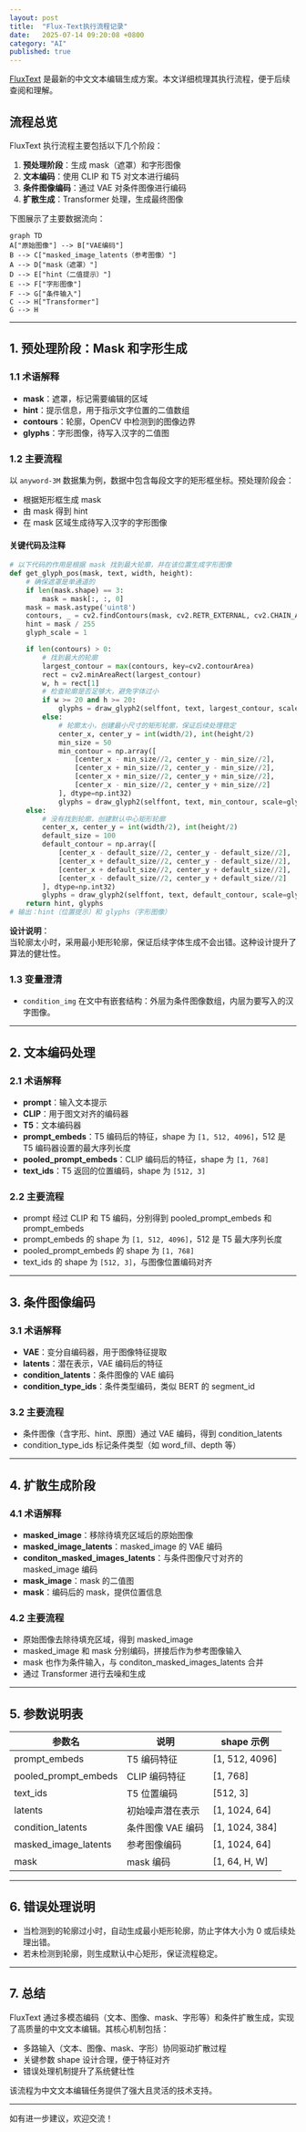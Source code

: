```yaml
---
layout: post
title:  "Flux-Text执行流程记录"
date:   2025-07-14 09:20:08 +0800
category: "AI"
published: true
---
```


[FluxText](https://arxiv.org/pdf/2505.03329) 是最新的中文文本编辑生成方案。本文详细梳理其执行流程，便于后续查阅和理解。

<!--more-->

## 流程总览

FluxText 执行流程主要包括以下几个阶段：

1. **预处理阶段**：生成 mask（遮罩）和字形图像
2. **文本编码**：使用 CLIP 和 T5 对文本进行编码
3. **条件图像编码**：通过 VAE 对条件图像进行编码
4. **扩散生成**：Transformer 处理，生成最终图像

下图展示了主要数据流向：

```mermaid
graph TD
A["原始图像"] --> B["VAE编码"]
B --> C["masked_image_latents（参考图像）"]
A --> D["mask（遮罩）"]
D --> E["hint（二值提示）"]
E --> F["字形图像"]
F --> G["条件输入"]
C --> H["Transformer"]
G --> H
```

---

## 1. 预处理阶段：Mask 和字形生成

### 1.1 术语解释

- **mask**：遮罩，标记需要编辑的区域
- **hint**：提示信息，用于指示文字位置的二值数组
- **contours**：轮廓，OpenCV 中检测到的图像边界
- **glyphs**：字形图像，待写入汉字的二值图

### 1.2 主要流程

以 `anyword-3M` 数据集为例，数据中包含每段文字的矩形框坐标。预处理阶段会：

- 根据矩形框生成 mask
- 由 mask 得到 hint
- 在 mask 区域生成待写入汉字的字形图像

#### 关键代码及注释

```python
# 以下代码的作用是根据 mask 找到最大轮廓，并在该位置生成字形图像
def get_glyph_pos(mask, text, width, height):
    # 确保遮罩是单通道的
    if len(mask.shape) == 3:
        mask = mask[:, :, 0]
    mask = mask.astype('uint8')
    contours, _ = cv2.findContours(mask, cv2.RETR_EXTERNAL, cv2.CHAIN_APPROX_SIMPLE)
    hint = mask / 255
    glyph_scale = 1

    if len(contours) > 0:
        # 找到最大的轮廓
        largest_contour = max(contours, key=cv2.contourArea)
        rect = cv2.minAreaRect(largest_contour)
        w, h = rect[1]
        # 检查轮廓是否足够大，避免字体过小
        if w >= 20 and h >= 20:
            glyphs = draw_glyph2(selffont, text, largest_contour, scale=glyph_scale, width=width, height=height)
        else:
            # 轮廓太小，创建最小尺寸的矩形轮廓，保证后续处理稳定
            center_x, center_y = int(width/2), int(height/2)
            min_size = 50
            min_contour = np.array([
                [center_x - min_size//2, center_y - min_size//2],
                [center_x + min_size//2, center_y - min_size//2],
                [center_x + min_size//2, center_y + min_size//2],
                [center_x - min_size//2, center_y + min_size//2]
            ], dtype=np.int32)
            glyphs = draw_glyph2(selffont, text, min_contour, scale=glyph_scale, width=width, height=height)
    else:
        # 没有找到轮廓，创建默认中心矩形轮廓
        center_x, center_y = int(width/2), int(height/2)
        default_size = 100
        default_contour = np.array([
            [center_x - default_size//2, center_y - default_size//2],
            [center_x + default_size//2, center_y - default_size//2],
            [center_x + default_size//2, center_y + default_size//2],
            [center_x - default_size//2, center_y + default_size//2]
        ], dtype=np.int32)
        glyphs = draw_glyph2(selffont, text, default_contour, scale=glyph_scale, width=width, height=height)
    return hint, glyphs
# 输出：hint（位置提示）和 glyphs（字形图像）
```

**设计说明**：  
当轮廓太小时，采用最小矩形轮廓，保证后续字体生成不会出错。这种设计提升了算法的健壮性。

### 1.3 变量澄清

- `condition_img` 在文中有嵌套结构：外层为条件图像数组，内层为要写入的汉字图像。

---

## 2. 文本编码处理

### 2.1 术语解释

- **prompt**：输入文本提示
- **CLIP**：用于图文对齐的编码器
- **T5**：文本编码器
- **prompt_embeds**：T5 编码后的特征，shape 为 `[1, 512, 4096]`，512 是 T5 编码器设置的最大序列长度
- **pooled_prompt_embeds**：CLIP 编码后的特征，shape 为 `[1, 768]`
- **text_ids**：T5 返回的位置编码，shape 为 `[512, 3]`

### 2.2 主要流程

- prompt 经过 CLIP 和 T5 编码，分别得到 pooled_prompt_embeds 和 prompt_embeds
- prompt_embeds 的 shape 为 `[1, 512, 4096]`，512 是 T5 最大序列长度
- pooled_prompt_embeds 的 shape 为 `[1, 768]`
- text_ids 的 shape 为 `[512, 3]`，与图像位置编码对齐

---

## 3. 条件图像编码

### 3.1 术语解释

- **VAE**：变分自编码器，用于图像特征提取
- **latents**：潜在表示，VAE 编码后的特征
- **condition_latents**：条件图像的 VAE 编码
- **condition_type_ids**：条件类型编码，类似 BERT 的 segment_id

### 3.2 主要流程

- 条件图像（含字形、hint、原图）通过 VAE 编码，得到 condition_latents
- condition_type_ids 标记条件类型（如 word_fill、depth 等）

---

## 4. 扩散生成阶段

### 4.1 术语解释

- **masked_image**：移除待填充区域后的原始图像
- **masked_image_latents**：masked_image 的 VAE 编码
- **conditon_masked_images_latents**：与条件图像尺寸对齐的 masked_image 编码
- **mask_image**：mask 的二值图
- **mask**：编码后的 mask，提供位置信息

### 4.2 主要流程

- 原始图像去除待填充区域，得到 masked_image
- masked_image 和 mask 分别编码，拼接后作为参考图像输入
- mask 也作为条件输入，与 conditon_masked_images_latents 合并
- 通过 Transformer 进行去噪和生成

---

## 5. 参数说明表

| 参数名                    | 说明                         | shape 示例           |
|--------------------------|------------------------------|---------------------|
| prompt_embeds            | T5 编码特征                  | [1, 512, 4096]      |
| pooled_prompt_embeds      | CLIP 编码特征                | [1, 768]            |
| text_ids                 | T5 位置编码                  | [512, 3]            |
| latents                  | 初始噪声潜在表示             | [1, 1024, 64]       |
| condition_latents        | 条件图像 VAE 编码            | [1, 1024, 384]      |
| masked_image_latents     | 参考图像编码                 | [1, 1024, 64]       |
| mask                     | mask 编码                    | [1, 64, H, W]       |

---

## 6. 错误处理说明

- 当检测到的轮廓过小时，自动生成最小矩形轮廓，防止字体大小为 0 或后续处理出错。
- 若未检测到轮廓，则生成默认中心矩形，保证流程稳定。

---

## 7. 总结

FluxText 通过多模态编码（文本、图像、mask、字形等）和条件扩散生成，实现了高质量的中文文本编辑。其核心机制包括：

- 多路输入（文本、图像、mask、字形）协同驱动扩散过程
- 关键参数 shape 设计合理，便于特征对齐
- 错误处理机制提升了系统健壮性

该流程为中文文本编辑任务提供了强大且灵活的技术支持。

---

如有进一步建议，欢迎交流！


























